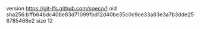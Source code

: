 version https://git-lfs.github.com/spec/v1
oid sha256:bffb64bdc40be83d71099fbd12d40be35c0c9ce33a83e3a7b3dde256785468e2
size 12
